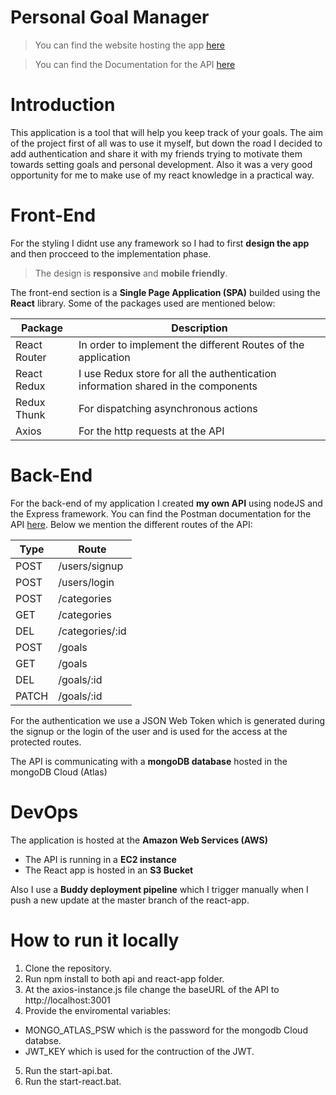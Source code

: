 
# Personal Goal Manager

> You can find the website hosting the app [here](http://personal-goal-manager-react.s3-website.eu-west-2.amazonaws.com/) 

> You can find the Documentation for the API [here](https://documenter.getpostman.com/view/12163449/TVRn36nm#intro) 

# Introduction

This application is a tool that will help you keep track of your goals. The aim of the project first of all was to use it
myself, but down the road I decided to add authentication and share it with my friends trying to motivate them towards setting
goals and personal development. Also it was a very good opportunity for me to make use of my react knowledge in a practical
way.

# Front-End

For the styling I didnt use any framework so I had to first **design the app** and then procceed to the implementation phase.

> The design is **responsive** and **mobile friendly**.

The front-end section is a **Single Page Application (SPA)** builded using the **React** library. 
Some of the packages used are mentioned below:

| Package | Description |
| ----------- | ----------- |
| React Router | In order to implement the different Routes of the application |
| React Redux | I use Redux store for all the authentication information shared in the components|
| Redux Thunk | For dispatching asynchronous actions |
| Axios | For the http requests at the API |



# Back-End

For the back-end of my application I created **my own API** using nodeJS and the Express framework. You can find the Postman documentation for the API [here](https://documenter.getpostman.com/view/12163449/TVRn36nm#intro). Below we mention the different routes of the API:

| Type | Route |
| ----------- | ----------- |
| POST | /users/signup |
| POST | /users/login |
| POST | /categories |
| GET | /categories |
| DEL | /categories/:id |
| POST | /goals |
| GET | /goals |
| DEL | /goals/:id |
| PATCH | /goals/:id |

For the authentication we use a JSON  Web Token which is generated during the signup or the login of the user
and is used for the access at the protected routes.

The API is communicating with a **mongoDB database** hosted in the mongoDB Cloud (Atlas)


# DevOps

The application is hosted at the **Amazon Web Services (AWS)**

* The API is running in a **EC2 instance**
* The React app is hosted in an **S3 Bucket**

Also I use a **Buddy deployment pipeline** which I trigger manually when I push a new update at the master branch of the react-app.

# How to run it locally

1. Clone the repository.
2. Run npm install to both api and react-app folder.
3. At the axios-instance.js file change the baseURL of the API to http://localhost:3001
4. Provide the enviromental variables: 
  * MONGO_ATLAS_PSW which is the password for the mongodb Cloud databse.
  * JWT_KEY which is used for the contruction of the JWT.
  
5. Run the start-api.bat.
6. Run the start-react.bat.





